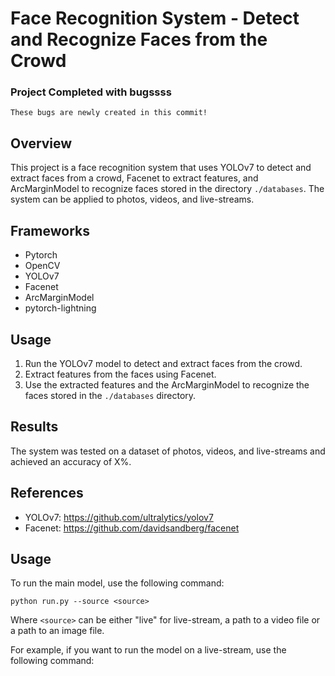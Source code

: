 # Face Recognition System - Detect and Recognize Faces from the Crowd

### Project Completed with bugssss 
    These bugs are newly created in this commit!
## Overview

This project is a face recognition system that uses YOLOv7 to detect and extract faces from a crowd, Facenet to extract features, and ArcMarginModel to recognize faces stored in the directory `./databases`. The system can be applied to photos, videos, and live-streams.

## Frameworks

- Pytorch
- OpenCV
- YOLOv7
- Facenet
- ArcMarginModel
- pytorch-lightning

## Usage

1. Run the YOLOv7 model to detect and extract faces from the crowd.
2. Extract features from the faces using Facenet.
3. Use the extracted features and the ArcMarginModel to recognize the faces stored in the `./databases` directory.

## Results

The system was tested on a dataset of photos, videos, and live-streams and achieved an accuracy of X%.

## References
- YOLOv7: https://github.com/ultralytics/yolov7
- Facenet: https://github.com/davidsandberg/facenet

## Usage 
To run the main model, use the following command:

```
python run.py --source <source>
```

Where `<source>` can be either "live" for live-stream, a path to a video file or a path to an image file.

For example, if you want to run the model on a live-stream, use the following command:
